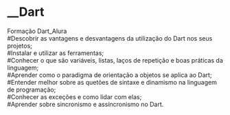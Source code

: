# __Dart
Formação Dart_Alura<br/>
#Descobrir as vantagens e desvantagens da utilização do Dart nos seus projetos;<br/>
#Instalar e utilizar as ferramentas;<br/>
#Conhecer o que são variáveis, listas, laços de repetição e boas práticas da linguagem;<br/>
#Aprender como o paradigma de orientação a objetos se aplica ao Dart;<br/>
#Entender melhor sobre as quetões de sintaxe e dinamismo na linguagem de programação;<br/>
#Conhecer as exceções e como lidar com elas;<br/>
#Aprender sobre sincronismo e assíncronismo no Dart.



